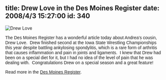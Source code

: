 title: Drew Love in the Des Moines Register
date: 2008/4/3 15:27:00
id: 340
---
![Drew Love](/journal_images/drewlove.jpg)

<font face="Arial">The Des Moines Register has a wonderful article today about Andrea's cousin, Drew Love.  Drew finished second at the Iowa State Wrestling Championships this year despite battling ankylosing spondylitis, which is a rare form of arthritis that causes inflammation and pain in joints and ligaments.  I knew that Drew had been on a special diet for it, but I had no idea of the level of pain that he was dealing with.  Congratulations Drew on a special season and a great feature!</font>

<font face="Arial">Read more in the [Des Moines Register](http://www.desmoinesregister.com/apps/pbcs.dll/article?AID=/20080403/NEWS/804030332).</font>